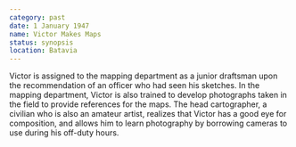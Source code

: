 ```yaml
---
category: past
date: 1 January 1947
name: Victor Makes Maps
status: synopsis
location: Batavia
---
```

Victor is assigned to
the mapping department as a junior draftsman upon the recommendation of
an officer who had seen his sketches. In the mapping department, Victor
is also trained to develop photographs taken in the field to provide
references for the maps. The head cartographer, a civilian who is also
an amateur artist, realizes that Victor has a good eye for composition,
and allows him to learn photography by borrowing cameras to use during
his off-duty hours.
